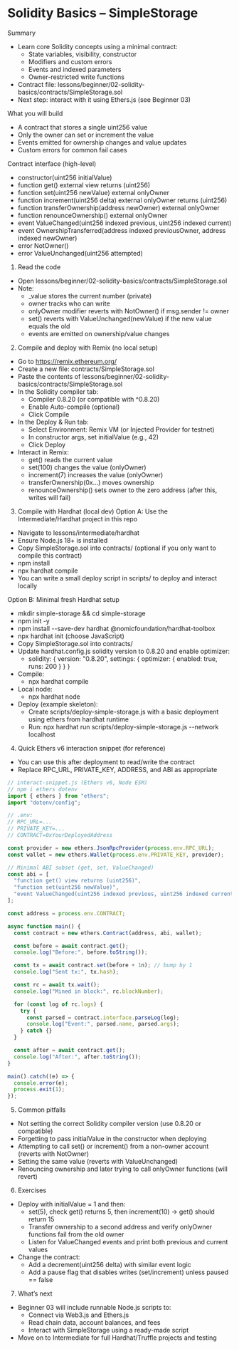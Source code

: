 # Solidity Basics – SimpleStorage

Summary
- Learn core Solidity concepts using a minimal contract:
  - State variables, visibility, constructor
  - Modifiers and custom errors
  - Events and indexed parameters
  - Owner-restricted write functions
- Contract file: lessons/beginner/02-solidity-basics/contracts/SimpleStorage.sol
- Next step: interact with it using Ethers.js (see Beginner 03)

What you will build
- A contract that stores a single uint256 value
- Only the owner can set or increment the value
- Events emitted for ownership changes and value updates
- Custom errors for common fail cases

Contract interface (high-level)
- constructor(uint256 initialValue)
- function get() external view returns (uint256)
- function set(uint256 newValue) external onlyOwner
- function increment(uint256 delta) external onlyOwner returns (uint256)
- function transferOwnership(address newOwner) external onlyOwner
- function renounceOwnership() external onlyOwner
- event ValueChanged(uint256 indexed previous, uint256 indexed current)
- event OwnershipTransferred(address indexed previousOwner, address indexed newOwner)
- error NotOwner()
- error ValueUnchanged(uint256 attempted)

1) Read the code
- Open lessons/beginner/02-solidity-basics/contracts/SimpleStorage.sol
- Note:
  - _value stores the current number (private)
  - owner tracks who can write
  - onlyOwner modifier reverts with NotOwner() if msg.sender != owner
  - set() reverts with ValueUnchanged(newValue) if the new value equals the old
  - events are emitted on ownership/value changes

2) Compile and deploy with Remix (no local setup)
- Go to https://remix.ethereum.org/
- Create a new file: contracts/SimpleStorage.sol
- Paste the contents of lessons/beginner/02-solidity-basics/contracts/SimpleStorage.sol
- In the Solidity compiler tab:
  - Compiler 0.8.20 (or compatible with ^0.8.20)
  - Enable Auto-compile (optional)
  - Click Compile
- In the Deploy & Run tab:
  - Select Environment: Remix VM (or Injected Provider for testnet)
  - In constructor args, set initialValue (e.g., 42)
  - Click Deploy
- Interact in Remix:
  - get() reads the current value
  - set(100) changes the value (onlyOwner)
  - increment(7) increases the value (onlyOwner)
  - transferOwnership(0x...) moves ownership
  - renounceOwnership() sets owner to the zero address (after this, writes will fail)

3) Compile with Hardhat (local dev)
Option A: Use the Intermediate/Hardhat project in this repo
- Navigate to lessons/intermediate/hardhat
- Ensure Node.js 18+ is installed
- Copy SimpleStorage.sol into contracts/ (optional if you only want to compile this contract)
- npm install
- npx hardhat compile
- You can write a small deploy script in scripts/ to deploy and interact locally

Option B: Minimal fresh Hardhat setup
- mkdir simple-storage && cd simple-storage
- npm init -y
- npm install --save-dev hardhat @nomicfoundation/hardhat-toolbox
- npx hardhat init (choose JavaScript)
- Copy SimpleStorage.sol into contracts/
- Update hardhat.config.js solidity version to 0.8.20 and enable optimizer:
  - solidity: { version: "0.8.20", settings: { optimizer: { enabled: true, runs: 200 } } }
- Compile:
  - npx hardhat compile
- Local node:
  - npx hardhat node
- Deploy (example skeleton):
  - Create scripts/deploy-simple-storage.js with a basic deployment using ethers from hardhat runtime
  - Run: npx hardhat run scripts/deploy-simple-storage.js --network localhost

4) Quick Ethers v6 interaction snippet (for reference)
- You can use this after deployment to read/write the contract
- Replace RPC_URL, PRIVATE_KEY, ADDRESS, and ABI as appropriate
```js
// interact-snippet.js (Ethers v6, Node ESM)
// npm i ethers dotenv
import { ethers } from "ethers";
import "dotenv/config";

// .env:
// RPC_URL=...
// PRIVATE_KEY=...
// CONTRACT=0xYourDeployedAddress

const provider = new ethers.JsonRpcProvider(process.env.RPC_URL);
const wallet = new ethers.Wallet(process.env.PRIVATE_KEY, provider);

// Minimal ABI subset (get, set, ValueChanged)
const abi = [
  "function get() view returns (uint256)",
  "function set(uint256 newValue)",
  "event ValueChanged(uint256 indexed previous, uint256 indexed current)"
];

const address = process.env.CONTRACT;

async function main() {
  const contract = new ethers.Contract(address, abi, wallet);

  const before = await contract.get();
  console.log("Before:", before.toString());

  const tx = await contract.set(before + 1n); // bump by 1
  console.log("Sent tx:", tx.hash);

  const rc = await tx.wait();
  console.log("Mined in block:", rc.blockNumber);

  for (const log of rc.logs) {
    try {
      const parsed = contract.interface.parseLog(log);
      console.log("Event:", parsed.name, parsed.args);
    } catch {}
  }

  const after = await contract.get();
  console.log("After:", after.toString());
}

main().catch((e) => {
  console.error(e);
  process.exit(1);
});
```

5) Common pitfalls
- Not setting the correct Solidity compiler version (use 0.8.20 or compatible)
- Forgetting to pass initialValue in the constructor when deploying
- Attempting to call set() or increment() from a non-owner account (reverts with NotOwner)
- Setting the same value (reverts with ValueUnchanged)
- Renouncing ownership and later trying to call onlyOwner functions (will revert)

6) Exercises
- Deploy with initialValue = 1 and then:
  - set(5), check get() returns 5, then increment(10) → get() should return 15
  - Transfer ownership to a second address and verify onlyOwner functions fail from the old owner
  - Listen for ValueChanged events and print both previous and current values
- Change the contract:
  - Add a decrement(uint256 delta) with similar event logic
  - Add a pause flag that disables writes (set/increment) unless paused == false

7) What’s next
- Beginner 03 will include runnable Node.js scripts to:
  - Connect via Web3.js and Ethers.js
  - Read chain data, account balances, and fees
  - Interact with SimpleStorage using a ready-made script
- Move on to Intermediate for full Hardhat/Truffle projects and testing